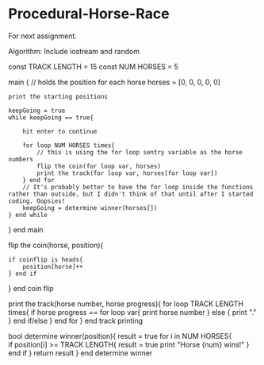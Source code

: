 # Procedural-Horse-Race
For next assignment.

Algorithm:
Include iostream and random

const TRACK LENGTH = 15
const NUM HORSES = 5

main {
	// holds the position for each horse
	horses = [0, 0, 0, 0, 0]
	
	print the starting positions

	keepGoing = true
	while keepGoing == true{
		
		hit enter to continue		

		for loop NUM HORSES times{	
			// this is using the for loop sentry variable as the horse numbers
			flip the coin(for loop var, horses)	
			print the track(for loop var, horses[for loop var])
		} end for
		// It's probably better to have the for loop inside the functions rather than outside, but I didn't think of that until after I started coding. Oopsies!
		keepGoing = determine winner(horses[])
	} end while

} end main

flip the coin(horse, position){

	if coinflip is heads{
		position[horse]++
	} end if
} end coin flip

print the track(horse number, horse progress){
	for loop TRACK LENGTH times{
		if horse progress == for loop var{
			print horse number
		} else {
			print "."
		} end if/else
	} end for
} end track printing

bool determine winner(position){
	result = true
	for i in NUM HORSES{	
		if position[i] >= TRACK LENGTH{
			result = true
			print "Horse {num} wins!"
		} end if
	}
	return result
} end determine winner
